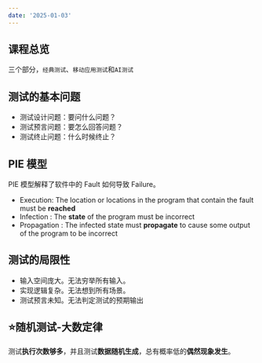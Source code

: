 ```yaml
---
date: '2025-01-03'
---
```


## 课程总览

三个部分，`经典测试`、`移动应用测试`和`AI测试`

## 测试的基本问题

- 测试设计问题：要问什么问题？
- 测试预言问题：要怎么回答问题？
- 测试终止问题：什么时候终止？

## PIE 模型

PIE 模型解释了软件中的 Fault 如何导致 Failure。

- Execution: The location or locations in the program that contain the fault must be **reached**
-  Infection : The **state** of the program must be incorrect
-  Propagation : The infected state must **propagate** to cause some output of the program to be incorrect

## 测试的局限性

- 输入空间庞大。无法穷举所有输入。
- 实现逻辑复杂。无法想到所有场景。
- 测试预言未知。无法判定测试的预期输出

## ⭐随机测试-大数定律

测试**执行次数够多**，并且测试**数据随机生成**，总有概率低的**偶然现象发生**。